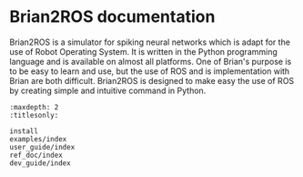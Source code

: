Brian2ROS documentation
=======================

Brian2ROS is a simulator for spiking neural networks which is adapt for the use of Robot Operating System. It is written in the Python programming language and is available on almost all platforms. One of Brian's purpose is to be easy to learn and use, but the use of ROS and is implementation with Brian are both difficult. Brian2ROS is designed to make easy the use of ROS by creating simple and intuitive command in Python.


```{toctree}
:maxdepth: 2
:titlesonly:

install
examples/index
user_guide/index
ref_doc/index
dev_guide/index
```